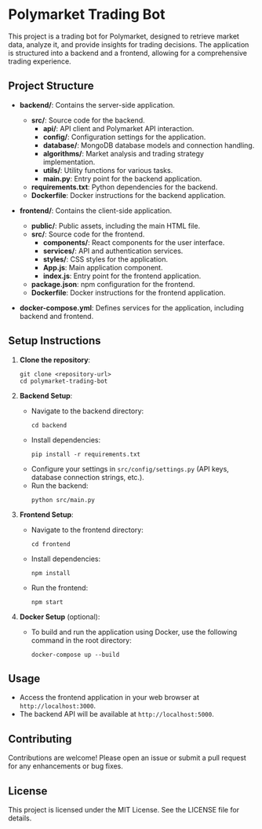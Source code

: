 # Polymarket Trading Bot

This project is a trading bot for Polymarket, designed to retrieve market data, analyze it, and provide insights for trading decisions. The application is structured into a backend and a frontend, allowing for a comprehensive trading experience.

## Project Structure

- **backend/**: Contains the server-side application.
  - **src/**: Source code for the backend.
    - **api/**: API client and Polymarket API interaction.
    - **config/**: Configuration settings for the application.
    - **database/**: MongoDB database models and connection handling.
    - **algorithms/**: Market analysis and trading strategy implementation.
    - **utils/**: Utility functions for various tasks.
    - **main.py**: Entry point for the backend application.
  - **requirements.txt**: Python dependencies for the backend.
  - **Dockerfile**: Docker instructions for the backend application.

- **frontend/**: Contains the client-side application.
  - **public/**: Public assets, including the main HTML file.
  - **src/**: Source code for the frontend.
    - **components/**: React components for the user interface.
    - **services/**: API and authentication services.
    - **styles/**: CSS styles for the application.
    - **App.js**: Main application component.
    - **index.js**: Entry point for the frontend application.
  - **package.json**: npm configuration for the frontend.
  - **Dockerfile**: Docker instructions for the frontend application.

- **docker-compose.yml**: Defines services for the application, including backend and frontend.

## Setup Instructions

1. **Clone the repository**:
   ```
   git clone <repository-url>
   cd polymarket-trading-bot
   ```

2. **Backend Setup**:
   - Navigate to the backend directory:
     ```
     cd backend
     ```
   - Install dependencies:
     ```
     pip install -r requirements.txt
     ```
   - Configure your settings in `src/config/settings.py` (API keys, database connection strings, etc.).
   - Run the backend:
     ```
     python src/main.py
     ```

3. **Frontend Setup**:
   - Navigate to the frontend directory:
     ```
     cd frontend
     ```
   - Install dependencies:
     ```
     npm install
     ```
   - Run the frontend:
     ```
     npm start
     ```

4. **Docker Setup** (optional):
   - To build and run the application using Docker, use the following command in the root directory:
     ```
     docker-compose up --build
     ```

## Usage

- Access the frontend application in your web browser at `http://localhost:3000`.
- The backend API will be available at `http://localhost:5000`.

## Contributing

Contributions are welcome! Please open an issue or submit a pull request for any enhancements or bug fixes.

## License

This project is licensed under the MIT License. See the LICENSE file for details.